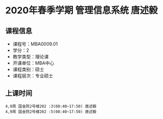 # 2020年春季学期 管理信息系统 唐述毅






## 课程信息

- 课程号：MBA0009.01
- 学分：2
- 教学类型：理论课
- 开课单位：MBA中心
- 课程类别：硕士
- 课程层次：专业硕士

## 上课时间

```
4,9周 国金院2号楼202 :3(08:40~17:50) 唐述毅
4,9周 国金院2号楼202 :5(08:40~17:50) 唐述毅
```

